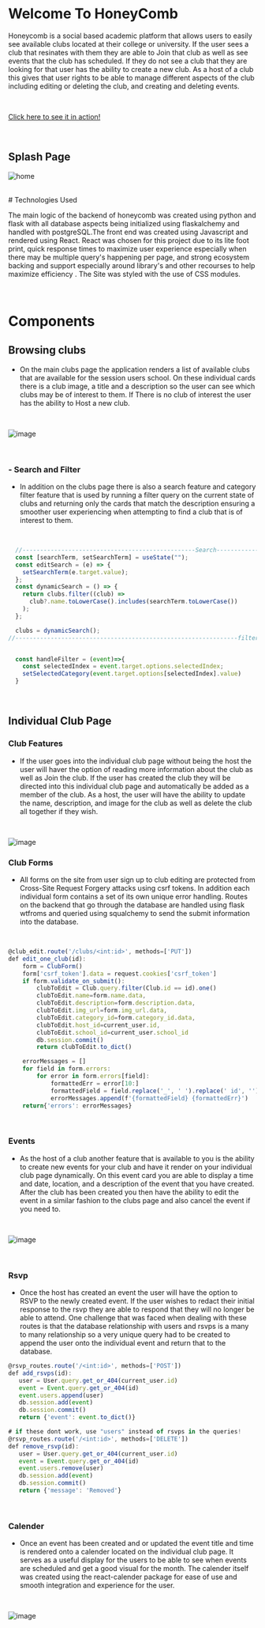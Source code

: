 # Welcome To HoneyComb
Honeycomb is a social based academic platform that allows users to easily see available clubs located at their college or university. If the user sees a club that resinates with them they are able to Join that club as well as see events that the club has scheduled. If they do not see a club that they are looking for that user has the ability to create a new club. As a host of a club this gives that user rights to be able to manage different aspects of the club including editing or deleting the club, and creating and deleting events.

<br>

[Click here to see it in action!](https://app-honeycomb.herokuapp.com/)

<br>

## Splash Page

![home](https://user-images.githubusercontent.com/79552414/126921392-83dc609a-7a46-4791-991a-d15029d84f17.png)

<br>
# Technologies Used

The main logic of the backend of honeycomb was created using python and flask with all database aspects being initialized using flaskalchemy and handled with postgreSQL.The front end was created using Javascript and rendered using React. React was chosen for this project due to its lite foot print, quick response times to maximize user experience especially when there may be multiple query's happening per page, and strong ecosystem backing and support especially around library's and other recourses to help maximize efficiency . The Site was styled with the use of CSS modules.

<br>

# Components

## Browsing clubs
* On the main clubs page the application renders a list of available clubs that are available for the session users school. On these individual cards there is a club image, a title and a description so the user can see which clubs may be of interest to them. If There is no club of interest the user has the ability to Host a new club.

<br>

![image](https://user-images.githubusercontent.com/79552414/126921519-e841c431-daae-4d37-8df2-5093754cd510.png)

<br>

###  - Search and Filter
* In addition on the clubs page there is also a search feature and category filter feature that is used by running a filter query on the current state of clubs and returning only the cards that match the description ensuring a smoother user experiencing when attempting to find a club that is of interest to them.

<br>

```javascript
  //-------------------------------------------------Search-------------------------
  const [searchTerm, setSearchTerm] = useState("");
  const editSearch = (e) => {
    setSearchTerm(e.target.value);
  };
  const dynamicSearch = () => {
    return clubs.filter((club) =>
      club?.name.toLowerCase().includes(searchTerm.toLowerCase())
    );
  };

  clubs = dynamicSearch();
//---------------------------------------------------------------filter-------------


  const handleFilter = (event)=>{
    const selectedIndex = event.target.options.selectedIndex;
    setSelectedCategory(event.target.options[selectedIndex].value)
  }

```

<br>

## Individual Club Page

### Club Features
* If the user goes into the individual club page without being the host the user will haver the option of reading more information about the club as well as Join the club. If the user has created the club they will be directed into this individual club page and automatically be added as a member of the club. As a host, the user will have the ability to update the name, description, and image for the club as well as delete the club all together if they wish.

<br>

![image](https://user-images.githubusercontent.com/79103461/126882863-21e91924-1e7d-4cf5-9454-0621b1b2a242.png)

### Club Forms
* All forms on the site from user sign up to club editing are protected from Cross-Site Request Forgery attacks using csrf tokens. In addition each  individual form contains a set of its own unique error handling. Routes on the backend that go through the  database are handled using flask wtfroms and queried using squalchemy to send the submit information into the database.

<br>

```javascript
@club_edit.route('/clubs/<int:id>', methods=['PUT'])
def edit_one_club(id):
    form = ClubForm()
    form['csrf_token'].data = request.cookies['csrf_token']
    if form.validate_on_submit():
        clubToEdit = Club.query.filter(Club.id == id).one()
        clubToEdit.name=form.name.data,
        clubToEdit.description=form.description.data,
        clubToEdit.img_url=form.img_url.data,
        clubToEdit.category_id=form.category_id.data,
        clubToEdit.host_id=current_user.id,
        clubToEdit.school_id=current_user.school_id
        db.session.commit()
        return clubToEdit.to_dict()

    errorMessages = []
    for field in form.errors:
        for error in form.errors[field]:
            formattedErr = error[10:]
            formattedField = field.replace('_', ' ').replace(' id', '').capitalize()
            errorMessages.append(f'{formattedField} {formattedErr}')
    return{'errors': errorMessages}

```
<br>

### Events
* As the host of a club another feature that is available to you is the ability to create new events for your club and have it render on your individual club page dynamically. On this event card you are able to display a time and date, location, and a description of the event that you have created. After the club has been created you then have the ability to edit the event in a similar fashion to the clubs page and also cancel the event if you need to.

<br>

![image](https://user-images.githubusercontent.com/79103461/126883339-4ab1cffd-93ed-480d-ad83-03bc606adabf.png)

<br>

### Rsvp
 * Once the host has created an event the user will have the option to RSVP to the newly created event. If the user wishes to redact their initial response to the rsvp they are able to respond that they will no longer be able to attend. One challenge that was faced when dealing with these routes is that the database relationship with users and rsvps is a many to many relationship so a very unique query had to be created to append the user onto the individual event and return that to the database.

 ```javascript
@rsvp_routes.route('/<int:id>', methods=['POST'])
def add_rsvps(id):
    user = User.query.get_or_404(current_user.id)
    event = Event.query.get_or_404(id)
    event.users.append(user)
    db.session.add(event)
    db.session.commit()
    return {'event': event.to_dict()}

# if these dont work, use "users" instead of rsvps in the queries!
@rsvp_routes.route('/<int:id>', methods=['DELETE'])
def remove_rsvp(id):
    user = User.query.get_or_404(current_user.id)
    event = Event.query.get_or_404(id)
    event.users.remove(user)
    db.session.add(event)
    db.session.commit()
    return {'message': 'Removed'}

 ```

 <br>



### Calender
 * Once an event has been created and or updated the event title and time is rendered onto a calender located on the individual club page. It serves as a useful display for the users to be able to see when events are scheduled and get a good visual for the month. The calender itself was created using the react-calender package for ease of use and smooth integration and experience for the user.

 <br>


![image](https://user-images.githubusercontent.com/79103461/126883553-f729c8db-c356-4890-a57b-7fb86cf2c7ed.png)

 <br>
